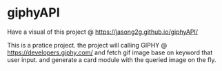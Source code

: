 # giphyAPI

Have a visual of this project @ https://jasong2g.github.io/giphyAPI/ 

This is a pratice project. the project will calling GIPHY @ https://developers.giphy.com/ and fetch gif image base on keyword that user input. and generate a card module with the queried image on the fly. 
